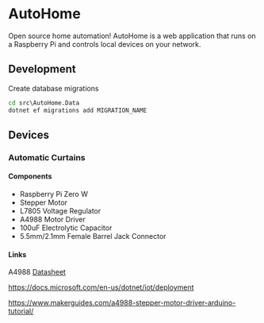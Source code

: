# AutoHome

Open source home automation! AutoHome is a web application that runs on a Raspberry Pi and controls local devices on your network.


## Development

Create database migrations

```cmd
cd src\AutoHome.Data
dotnet ef migrations add MIGRATION_NAME
```


## Devices


### Automatic Curtains


#### Components

- Raspberry Pi Zero W
- Stepper Motor
- L7805 Voltage Regulator
- A4988 Motor Driver
- 100uF Electrolytic Capacitor
- 5.5mm/2.1mm Female Barrel Jack Connector


#### Links

A4988 [Datasheet](https://www.allegromicro.com/-/media/files/datasheets/a4988-datasheet.pdf)

https://docs.microsoft.com/en-us/dotnet/iot/deployment

https://www.makerguides.com/a4988-stepper-motor-driver-arduino-tutorial/
